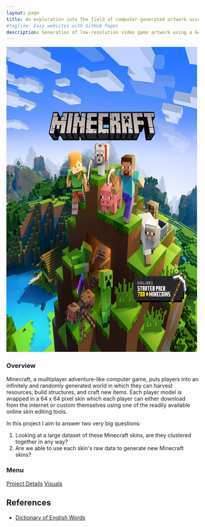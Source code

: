 ```yaml
---
layout: page
title: An exploration into the field of computer-generated artwork using GANs.
#tagline: Easy websites with GitHub Pages
description: Generation of low-resolution video game artwork using a Generative Adversarial Network (GAN)
---
```


<img src="./assets/main-logo.jfif" width="500" height="800"/>

### Overview
Minecraft, a muiltiplayer adventure-like computer game, puts players into an infinitely and randomly generated world in which they can harvest resources, build structures, and craft new items. Each player model is wrapped in a 64 x 64 pixel skin which each player can either download from the internet or custom themselves using one of the readily available online skin editing tools. <br>

In this project I aim to answer two very big questions:
1. Looking at a large dataset of these Minecraft skins, are they clustered together in any way?
2. Are we able to use each skin's raw data to generate new Minecraft skins?

### Menu
[Project Details](pages/resources.html)
[Visuals](pages/visuals.html)

## References
- [Dictionary of English Words](https://github.com/dwyl/english-words)

